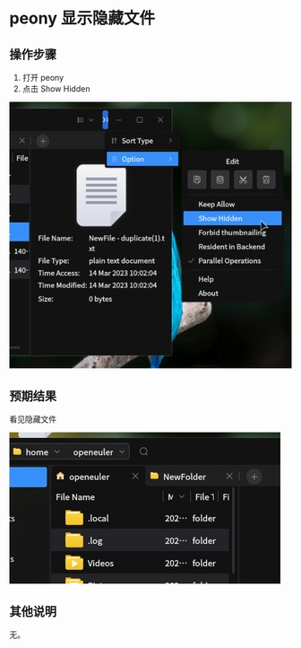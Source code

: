 # peony 显示隐藏文件
## 操作步骤
1. 打开 peony
2. 点击 Show Hidden

![peony_显示隐藏文件-1](./img/peony_显示隐藏文件-1.png)

## 预期结果
看见隐藏文件

![peony_显示隐藏文件-2](./img/peony_显示隐藏文件-2.png)


## 其他说明
无。
